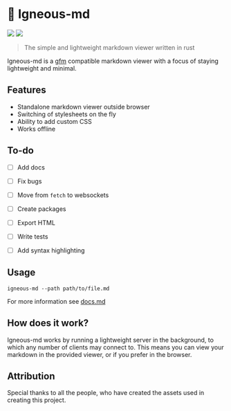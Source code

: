 # 🌋 Igneous-md 

![](https://img.shields.io/badge/dynamic/toml?url=https%3A%2F%2Fraw.githubusercontent.com%2FDOD-101%2Figneous-md%2Fmaster%2FCargo.toml&query=package.version&label=Version&color=rgb(20%2C20%2C20))
[![](https://img.shields.io/badge/Crates.io-orange?style=flat&link=https%3A%2F%2Fcrates.io%2Fcrates%2Figneous-md
)](https://crates.io/crates/igneous-md)

> The simple and lightweight markdown viewer written in rust

Igneous-md is a [gfm](https://docs.github.com/en/get-started/writing-on-github/getting-started-with-writing-and-formatting-on-github/basic-writing-and-formatting-syntax) compatible markdown viewer with a focus of staying lightweight and minimal. 

## Features 

- Standalone markdown viewer outside browser
- Switching of stylesheets on the fly
- Ability to add custom CSS
- Works offline

## To-do

- [ ] Add docs

- [ ] Fix bugs

- [ ] Move from `fetch` to websockets 

- [ ] Create packages

- [ ] Export HTML

- [ ] Write tests

- [ ] Add syntax highlighting

## Usage

```
igneous-md --path path/to/file.md
```

For more information see [docs.md](./docs.md)

## How does it work?

Igneous-md works by running a lightweight server in the background, to which any number of clients may connect to. This means you can view your markdown in the provided viewer, or if you prefer in the browser. 

## Attribution

Special thanks to all the people, who have created the assets used in creating this project.

